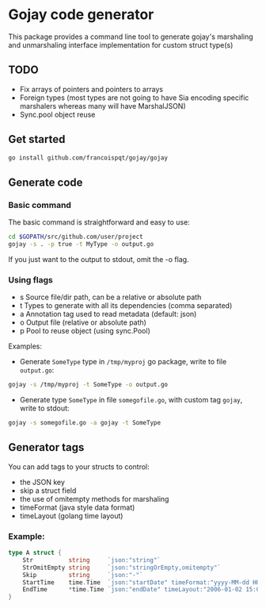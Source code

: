# Gojay code generator
This package provides a command line tool to generate gojay's marshaling and unmarshaling interface implementation for custom struct type(s)

## TODO
- Fix arrays of pointers and pointers to arrays
- Foreign types (most types are not going to have Sia encoding specific marshalers whereas many will have MarshalJSON)
- Sync.pool object reuse

## Get started

```sh
go install github.com/francoispqt/gojay/gojay
```

## Generate code

### Basic command
The basic command is straightforward and easy to use:
```sh
cd $GOPATH/src/github.com/user/project
gojay -s . -p true -t MyType -o output.go
```
If you just want to the output to stdout, omit the -o flag.

### Using flags
- s Source file/dir path, can be a relative or absolute path
- t Types to generate with all its dependencies (comma separated)
- a Annotation tag used to read metadata (default: json)
- o Output file (relative or absolute path)
- p Pool to reuse object (using sync.Pool)

Examples:

- Generate `SomeType` type in `/tmp/myproj` go package, write to file `output.go`:
```sh
gojay -s /tmp/myproj -t SomeType -o output.go
```

- Generate type `SomeType` in file `somegofile.go`, with custom tag `gojay`, write to stdout:
```sh
gojay -s somegofile.go -a gojay -t SomeType
```


## Generator tags
You can add tags to your structs to control:

- the JSON key
- skip a struct field
- the use of omitempty methods for marshaling
- timeFormat (java style data format)
- timeLayout (golang time layout)


### Example:
```go
type A struct {
	Str          string     `json:"string"`
	StrOmitEmpty string     `json:"stringOrEmpty,omitempty"`
	Skip         string     `json:"-"`
	StartTime    time.Time  `json:"startDate" timeFormat:"yyyy-MM-dd HH:mm:ss"`
	EndTime      *time.Time `json:"endDate" timeLayout:"2006-01-02 15:04:05"`
}
```

